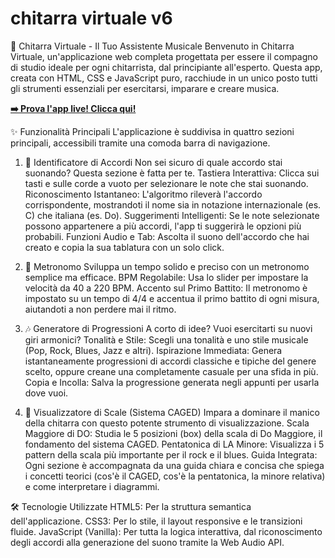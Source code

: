 # chitarra virtuale v6

🎸 Chitarra Virtuale - Il Tuo Assistente Musicale
Benvenuto in Chitarra Virtuale, un'applicazione web completa progettata per essere il compagno di studio ideale per ogni chitarrista, dal principiante all'esperto. Questa app, creata con HTML, CSS e JavaScript puro, racchiude in un unico posto tutti gli strumenti essenziali per esercitarsi, imparare e creare musica.

**[➡️ Prova l'app live! Clicca qui!](https://fresko3000.github.io/chitarra_virtuale/)**

✨ Funzionalità Principali
L'applicazione è suddivisa in quattro sezioni principali, accessibili tramite una comoda barra di navigazione.

1. 🎼 Identificatore di Accordi
Non sei sicuro di quale accordo stai suonando? Questa sezione è fatta per te.
Tastiera Interattiva: Clicca sui tasti e sulle corde a vuoto per selezionare le note che stai suonando.
Riconoscimento Istantaneo: L'algoritmo rileverà l'accordo corrispondente, mostrandoti il nome sia in notazione internazionale (es. C) che italiana (es. Do).
Suggerimenti Intelligenti: Se le note selezionate possono appartenere a più accordi, l'app ti suggerirà le opzioni più probabili.
Funzioni Audio e Tab: Ascolta il suono dell'accordo che hai creato e copia la sua tablatura con un solo click.

3. 🎵 Metronomo
Sviluppa un tempo solido e preciso con un metronomo semplice ma efficace.
BPM Regolabile: Usa lo slider per impostare la velocità da 40 a 220 BPM.
Accento sul Primo Battito: Il metronomo è impostato su un tempo di 4/4 e accentua il primo battito di ogni misura, aiutandoti a non perdere mai il ritmo.

5. 🎶 Generatore di Progressioni
A corto di idee? Vuoi esercitarti su nuovi giri armonici?
Tonalità e Stile: Scegli una tonalità e uno stile musicale (Pop, Rock, Blues, Jazz e altri).
Ispirazione Immediata: Genera istantaneamente progressioni di accordi classiche e tipiche del genere scelto, oppure creane una completamente casuale per una sfida in più.
Copia e Incolla: Salva la progressione generata negli appunti per usarla dove vuoi.

7. 🎸 Visualizzatore di Scale (Sistema CAGED)
Impara a dominare il manico della chitarra con questo potente strumento di visualizzazione.
Scala Maggiore di DO: Studia le 5 posizioni (box) della scala di Do Maggiore, il fondamento del sistema CAGED.
Pentatonica di LA Minore: Visualizza i 5 pattern della scala più importante per il rock e il blues.
Guida Integrata: Ogni sezione è accompagnata da una guida chiara e concisa che spiega i concetti teorici (cos'è il CAGED, cos'è la pentatonica, la minore relativa) e come interpretare i diagrammi.

🛠️ Tecnologie Utilizzate
HTML5: Per la struttura semantica dell'applicazione.
CSS3: Per lo stile, il layout responsive e le transizioni fluide.
JavaScript (Vanilla): Per tutta la logica interattiva, dal riconoscimento degli accordi alla generazione del suono tramite la Web Audio API.
